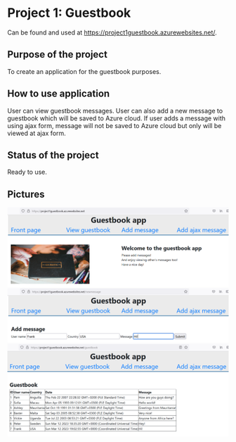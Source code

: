 # Project 1: Guestbook
Can be found and used at https://project1guestbook.azurewebsites.net/.

## Purpose of the project
To create an application for the guestbook purposes.

## How to use application
User can view guestbook messages. User can also add a new message to guestbook which will be saved to Azure cloud. If user adds a message with using ajax form, message will not be saved to Azure cloud but only will be viewed at ajax form.

## Status of the project
Ready to use.

## Pictures
![alt text](pic1.png)
![alt text](pic2.png)
![alt text](pic3.png)